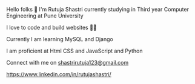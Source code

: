 Hello folks 👋
I'm Rutuja Shastri currently studying in Third year Computer Engineering at Pune University

I love to code and build websites 👩‍💻

Currently I am learning MySQL and Django

I am proficient at Html CSS and JavaScript and Python


Connect with me on
shastrirutuja123@gmail.com

https://www.linkedin.com/in/rutujashastri/


